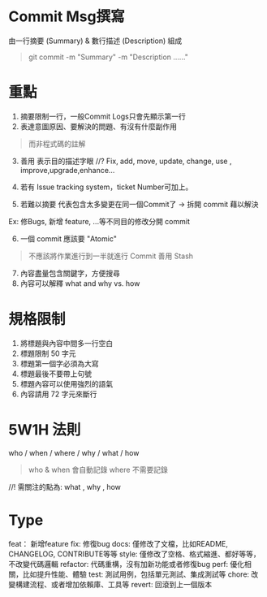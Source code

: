 # Commit Msg撰寫
由一行摘要 (Summary) & 數行描述 (Description) 組成
> git commit -m "Summary" -m "Description ......"

# 重點
1. 摘要限制一行，一般Commit Logs只會先顯示第一行
2. 表達意圖原因、要解決的問題、有沒有什麼副作用
> 而非程式碼的註解

3. 善用 表示目的描述字眼
//? Fix, add, move, update, change, use , improve,upgrade,enhance…

4. 若有 Issue tracking system，ticket Number可加上。

5. 若難以摘要 代表包含太多變更在同一個Commit了
-> 拆開 commit 藉以解決

Ex: 修Bugs, 新增 feature, ...等不同目的修改分開 commit

6. 一個 commit 應該要 "Atomic" 
> 不應該將作業進行到一半就進行 Commit
> 善用 Stash

7. 內容盡量包含關鍵字，方便搜尋
8. 內容可以解釋 what and why vs. how

# 規格限制
1. 將標題與內容中間多一行空白
2. 標題限制 50 字元
3. 標題第一個字必須為大寫
4. 標題最後不要帶上句號
5. 標題內容可以使用強烈的語氣
6. 內容請用 72 字元來斷行

# 5W1H 法則
who / when / where / why / what / how
> who & when 會自動記錄
> where 不需要記錄

//! 需關注的點為: what , why , how

# Type
feat： 新增feature
fix: 修復bug
docs: 僅修改了文檔，比如README, CHANGELOG, CONTRIBUTE等等
style: 僅修改了空格、格式縮進、都好等等，不改變代碼邏輯
refactor: 代碼重構，沒有加新功能或者修復bug
perf: 優化相關，比如提升性能、體驗
test: 測試用例，包括單元測試、集成測試等
chore: 改變構建流程、或者增加依賴庫、工具等
revert: 回滾到上一個版本